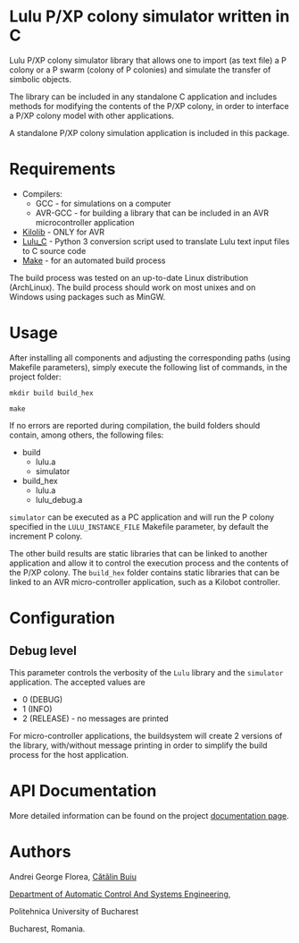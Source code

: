 # Lulu P/XP colony simulator written in C
Lulu P/XP colony simulator library that allows one to import (as text file) a P colony or a P swarm (colony of P colonies) and simulate the transfer of simbolic objects.

The library can be included in any standalone C application and includes methods for modifying the contents of the P/XP colony, in order to interface a P/XP colony model with other applications.

A standalone P/XP colony simulation application is included in this package.

# Requirements
* Compilers:
  * GCC - for simulations on a computer
  * AVR-GCC - for building a library that can be included in an AVR microcontroller application
* [Kilolib](https://github.com/acornejo/kilolib) - ONLY for AVR
* [Lulu\_C](https://github.com/andrei91ro/lulu_c) - Python 3 conversion script used to translate Lulu text input files to C source code
* [Make](https://www.gnu.org/software/make/) - for an automated build process

The build process was tested on an up-to-date Linux distribution (ArchLinux). The build process should work on most unixes and on Windows using packages such as MinGW.

# Usage
After installing all components and adjusting the corresponding paths (using Makefile parameters), simply execute the following list of commands, in the project folder:

`mkdir build build_hex`

`make`

If no errors are reported during compilation, the build folders should contain, among others, the following files:

* build
  * lulu.a
  * simulator
* build\_hex
  * lulu.a
  * lulu\_debug.a

`simulator` can be executed as a PC application and will run the P colony specified in the `LULU_INSTANCE_FILE` Makefile parameter, by default the increment P colony.

The other build results are static libraries that can be linked to another application and allow it to control the execution process and the contents of the P/XP colony.
The `build_hex` folder contains static libraries that can be linked to an AVR micro-controller application, such as a Kilobot controller.

# Configuration

## Debug level

This parameter controls the verbosity of the `Lulu` library and the `simulator` application. The accepted values are

* 0 (DEBUG)
* 1 (INFO)
* 2 (RELEASE) - no messages are printed

For micro-controller applications, the buildsystem will create 2 versions of the library, with/without message printing in order to simplify the build process for the host application.

# API Documentation

More detailed information can be found on the project [documentation page](https://andrei91ro.github.io/lulu_pcol_sim_c).

# Authors
Andrei George Florea, [Cătălin Buiu](http://catalin.buiu.net)

[Department of Automatic Control And Systems Engineering](http://acse.pub.ro),

Politehnica University of Bucharest

Bucharest, Romania.
